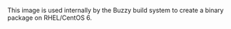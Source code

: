 This image is used internally by the Buzzy build system to create a binary
package on RHEL/CentOS 6.
